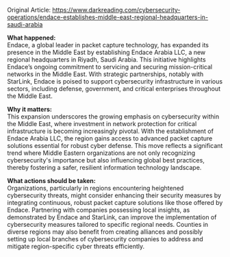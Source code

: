 Original Article: https://www.darkreading.com/cybersecurity-operations/endace-establishes-middle-east-regional-headquarters-in-saudi-arabia

**What happened:**  
Endace, a global leader in packet capture technology, has expanded its presence in the Middle East by establishing Endace Arabia LLC, a new regional headquarters in Riyadh, Saudi Arabia. This initiative highlights Endace’s ongoing commitment to servicing and securing mission-critical networks in the Middle East. With strategic partnerships, notably with StarLink, Endace is poised to support cybersecurity infrastructure in various sectors, including defense, government, and critical enterprises throughout the Middle East.

**Why it matters:**  
This expansion underscores the growing emphasis on cybersecurity within the Middle East, where investment in network protection for critical infrastructure is becoming increasingly pivotal. With the establishment of Endace Arabia LLC, the region gains access to advanced packet capture solutions essential for robust cyber defense. This move reflects a significant trend where Middle Eastern organizations are not only recognizing cybersecurity's importance but also influencing global best practices, thereby fostering a safer, resilient information technology landscape.

**What actions should be taken:**  
Organizations, particularly in regions encountering heightened cybersecurity threats, might consider enhancing their security measures by integrating continuous, robust packet capture solutions like those offered by Endace. 
Partnering with companies possessing local insights, as demonstrated by Endace and StarLink, can improve the implementation of cybersecurity measures tailored to specific regional needs. Counties in diverse regions may also benefit from creating alliances and possibly setting up local branches of cybersecurity companies to address and mitigate region-specific cyber threats efficiently.